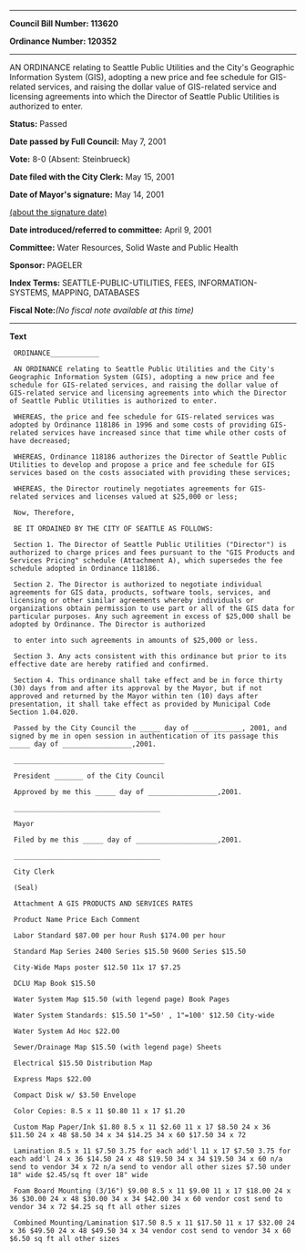 

********

**Council Bill Number: 113620**
   
**Ordinance Number: 120352**
********

 AN ORDINANCE relating to Seattle Public Utilities and the City's Geographic Information System (GIS), adopting a new price and fee schedule for GIS-related services, and raising the dollar value of GIS-related service and licensing agreements into which the Director of Seattle Public Utilities is authorized to enter.

**Status:** Passed
   
**Date passed by Full Council:** May 7, 2001
   
**Vote:** 8-0 (Absent: Steinbrueck)
   
**Date filed with the City Clerk:** May 15, 2001
   
**Date of Mayor's signature:** May 14, 2001
   
[(about the signature date)](/~public/approvaldate.htm)
   
   
   
**Date introduced/referred to committee:** April 9, 2001
   
**Committee:** Water Resources, Solid Waste and Public Health
   
**Sponsor:** PAGELER
   
   
**Index Terms:** SEATTLE-PUBLIC-UTILITIES, FEES, INFORMATION-SYSTEMS, MAPPING, DATABASES

**Fiscal Note:**_(No fiscal note available at this time)_

********

**Text**
   
```
 ORDINANCE____________

 AN ORDINANCE relating to Seattle Public Utilities and the City's Geographic Information System (GIS), adopting a new price and fee schedule for GIS-related services, and raising the dollar value of GIS-related service and licensing agreements into which the Director of Seattle Public Utilities is authorized to enter.

 WHEREAS, the price and fee schedule for GIS-related services was adopted by Ordinance 118186 in 1996 and some costs of providing GIS-related services have increased since that time while other costs of have decreased;

 WHEREAS, Ordinance 118186 authorizes the Director of Seattle Public Utilities to develop and propose a price and fee schedule for GIS services based on the costs associated with providing these services;

 WHEREAS, the Director routinely negotiates agreements for GIS- related services and licenses valued at $25,000 or less;

 Now, Therefore,

 BE IT ORDAINED BY THE CITY OF SEATTLE AS FOLLOWS:

 Section 1. The Director of Seattle Public Utilities ("Director") is authorized to charge prices and fees pursuant to the "GIS Products and Services Pricing" schedule (Attachment A), which supersedes the fee schedule adopted in Ordinance 118186.

 Section 2. The Director is authorized to negotiate individual agreements for GIS data, products, software tools, services, and licensing or other similar agreements whereby individuals or organizations obtain permission to use part or all of the GIS data for particular purposes. Any such agreement in excess of $25,000 shall be adopted by Ordinance. The Director is authorized

 to enter into such agreements in amounts of $25,000 or less.

 Section 3. Any acts consistent with this ordinance but prior to its effective date are hereby ratified and confirmed.

 Section 4. This ordinance shall take effect and be in force thirty (30) days from and after its approval by the Mayor, but if not approved and returned by the Mayor within ten (10) days after presentation, it shall take effect as provided by Municipal Code Section 1.04.020.

 Passed by the City Council the _____ day of ____________, 2001, and signed by me in open session in authentication of its passage this _____ day of _________________,2001.

 _____________________________________

 President _______ of the City Council

 Approved by me this _____ day of _________________,2001.

 ____________________________________

 Mayor

 Filed by me this _____ day of ____________________,2001.

 ____________________________________

 City Clerk

 (Seal)

 Attachment A GIS PRODUCTS AND SERVICES RATES

 Product Name Price Each Comment

 Labor Standard $87.00 per hour Rush $174.00 per hour

 Standard Map Series 2400 Series $15.50 9600 Series $15.50

 City-Wide Maps poster $12.50 11x 17 $7.25

 DCLU Map Book $15.50

 Water System Map $15.50 (with legend page) Book Pages

 Water System Standards: $15.50 1"=50' , 1"=100' $12.50 City-wide

 Water System Ad Hoc $22.00

 Sewer/Drainage Map $15.50 (with legend page) Sheets

 Electrical $15.50 Distribution Map

 Express Maps $22.00

 Compact Disk w/ $3.50 Envelope

 Color Copies: 8.5 x 11 $0.80 11 x 17 $1.20

 Custom Map Paper/Ink $1.80 8.5 x 11 $2.60 11 x 17 $8.50 24 x 36 $11.50 24 x 48 $8.50 34 x 34 $14.25 34 x 60 $17.50 34 x 72

 Lamination 8.5 x 11 $7.50 3.75 for each add'l 11 x 17 $7.50 3.75 for each add'l 24 x 36 $14.50 24 x 48 $19.50 34 x 34 $19.50 34 x 60 n/a send to vendor 34 x 72 n/a send to vendor all other sizes $7.50 under 18" wide $2.45/sq ft over 18" wide

 Foam Board Mounting (3/16") $9.00 8.5 x 11 $9.00 11 x 17 $18.00 24 x 36 $30.00 24 x 48 $30.00 34 x 34 $42.00 34 x 60 vendor cost send to vendor 34 x 72 $4.25 sq ft all other sizes

 Combined Mounting/Lamination $17.50 8.5 x 11 $17.50 11 x 17 $32.00 24 x 36 $49.50 24 x 48 $49.50 34 x 34 vendor cost send to vendor 34 x 60 $6.50 sq ft all other sizes

```
